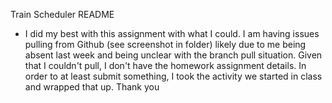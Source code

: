 Train Scheduler README

* I did my best with this assignment with what I could. I am having issues pulling from Github (see screenshot in folder) likely due to me being absent last week and being unclear with the branch pull situation. Given that I couldn't pull, I don't have the homework assignment details. In order to at least submit something, I took the activity we started in class and wrapped that up. Thank you 
